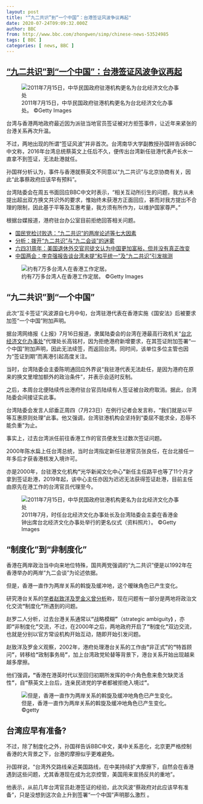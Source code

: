```yaml
---
layout: post
title: "“九二共识”到“一个中国”：台港签证风波争议再起"
date: 2020-07-24T09:09:32.000Z
author: BBC
from: http://www.bbc.com/zhongwen/simp/chinese-news-53524985
tags: [ BBC ]
categories: [ news, BBC ]
---
```

<!--1595581772000-->
[“九二共识”到“一个中国”：台港签证风波争议再起](http://www.bbc.com/zhongwen/simp/chinese-news-53524985)
------

<div>
<figure><img alt="2011年7月15日，中华民国政府驻港机构更名为台北经济文化办事处" src="https://ichef.bbci.co.uk/news/600/cpsprodpb/DCFA/production/_113607565_gettyimages-1125206653x.jpg" referrerpolicy="no-referrer"><br><figcaption>2011年7月15日，中华民国政府驻港机构更名为台北经济文化办事处。 ©Getty Images</figcaption></figure><p class="story-body__introduction">台湾与香港两地政府最近因为派驻当地官员签证被对方拒签事件，让近年来紧张的台港关系再次升温。</p><p>不过，两地出现的所谓“签证风波”并非首次。台湾南华大学副教授孙国祥告诉BBC中文称，2016年台湾总统蔡英文上任后不久，便传出台湾新任驻港代表卢长水一直拿不到签证，无法赴港就任。</p><p>孙国祥分析认为，事件与香港就蔡英文不同意以“九二共识”与北京协商有关，因此“此事蔡政府应该早有预料”。</p><p>台湾陆委会在周五书面回应BBC中文时表示，“相关互动所衍生的问题，我方从未提出超出双方换文共识外的要求，惟始终未获港方正面回应，甚而对我方提出不合理的限制，因此基于平等及互惠考量，我方须有所作为，以维护国家尊严。”</p><p>根据台媒报道，港府驻台办公室目前拒绝回答相关问题。</p><ul class="story-body__unordered-list"><li class="story-body__list-item"><a href="https://www.bbc.com/zhongwen/simp/chinese-news-51117485" class="story-body__link">国民党检讨败选：“九二共识”的两岸论述等七大因素</a></li><li class="story-body__list-item"><a href="https://www.bbc.com/zhongwen/simp/taiwan_letters/2016/05/160521_china_taiwan_92_analysis" class="story-body__link">分析：拨开“九二共识”与“九二会谈”的迷雾</a></li><li class="story-body__list-item"><a href="https://www.bbc.com/zhongwen/simp/chinese-news-52903175" class="story-body__link">六四31周年：美国退休外交官司徒文认为中国更加富裕，但并没有真正改变</a></li><li class="story-body__list-item"><a href="https://www.bbc.com/zhongwen/simp/chinese-news-52807284" class="story-body__link">中国两会：李克强报告谈台湾未提“和平统一”及“九二共识”引发揣测</a></li></ul><figure><img alt="约有7万多台湾人在香港工作定居。" src="https://ichef.bbci.co.uk/news/600/cpsprodpb/40BA/production/_113607561_whatsubject.jpg" referrerpolicy="no-referrer"><br><figcaption>约有7万多台湾人在香港工作定居。 ©Getty Images</figcaption></figure><h2 class="story-body__crosshead">“九二共识”到“一个中国”</h2><p>此次“互卡签证”风波源自七月中旬，台湾驻港代表在香港实施《国安法》后被要求加签“一个中国”附加声明。</p><p>据台湾网络报《上报》7月16日报道，隶属陆委会的台湾在港最高行政机关“<a href="https://www.teco-hk.org/" class="story-body__link-external">台北经济文化办事处</a>”代理处长高铭村，因为拒绝港府新增要求，在其签证附加签署“一个中国”附加声明，因此无法续签，而返回台湾。同时间，该单位多位主管也因为“签证到期”而离港引起高度关注。</p><p>当时，台湾陆委会主委陈明通回应外界说“我驻港代表无法赴任，是因为港府在原来的换文里增加额外的政治条件”，并表示会适时反制。</p><p>之后，本周台北便陆续传出港府驻台官员陆续有人签证被台政府取消。据此，台湾陆委会间接证实此事。</p><p>台湾陆委会发言人邱垂正周四（7月23日）在例行记者会发言称，“我们就是以平等互惠原则处理”此事。他又强调，台湾驻港机构会坚持到“委屈不能求全，忍辱不能负重”为止。</p><p>事实上，过去台湾派任前往香港工作的官员便发生过数次签证问题。</p><p>2000年陈水扁上任台湾总统，当时台湾指定新任驻港官员张良任，在台北接任一年多后才获香港核发入境许可。</p><p>亦是2000年，台驻港文化机构<strong>“</strong>光华新闻文化中心<strong>”</strong>新任主任路平也等了11个月才拿到签证赴港，2019年起，该中心主任亦因为迟迟无法获得签证赴港，目前主任由原先在港工作的台湾官员代理至今。</p><figure><img alt="2011年7月15日，中华民国政府驻港机构更名为台北经济文化办事处" src="https://ichef.bbci.co.uk/news/600/cpsprodpb/67CA/production/_113607562_7af35aa6-12aa-4bad-9910-74f1c9417cbc.jpg" referrerpolicy="no-referrer"><br><figcaption>2011年7月，时任台北经济文化办事处长及台湾陆委会主委在香港金钟出席台北经济文化办事处举行的更名仪式（资料照片）。 ©Getty Images</figcaption></figure><h2 class="story-body__crosshead">“制度化”到“非制度化”</h2><p>香港在两岸政治当中向来地位特殊，国共两党强调的“九二共识”便是以1992年在香港举办的两岸“九二会谈”为论述依据。</p><p>但是，香港一直作为两岸关系的斡旋及缓冲地，这个暧昧角色已产生变化。</p><p>研究港台关系的<a href="https://news.mingpao.com/pns/%E8%A7%80%E9%BB%9E/article/20180924/s00012/1537728642170/%E8%B6%99%E8%87%B4%E6%B4%8B-%E7%BE%85%E9%87%91%E7%BE%A9-%E9%A6%99%E6%B8%AF%E8%88%87%E5%8F%B0%E7%81%A3%E9%97%9C%E4%BF%82-%E5%B0%8D%E5%88%B6%E5%BA%A6%E5%8C%96%E7%9A%84%E5%8F%8D%E6%80%9D" class="story-body__link-external">学者赵致洋及罗金义曾分析</a>称，现在问题有一部分是两地将政治文化交流<strong>“</strong>制度化<strong>”</strong>所遇到的问题。</p><p>赵罗二人分析，过去台港关系通常以<strong>“</strong>战略模糊<strong>”</strong>（strategic ambiguity<strong>) </strong>，亦即<strong>“</strong>非制度化<strong>”</strong>交流，不过，在2000年之后，两地政府开启了<strong>“</strong>制度化<strong>”</strong>双边交流，也就是分别以官方常设机构开始互动，随即开始引发问题。</p><p>赵致洋及罗金义观察，2002年，港府处理港台关系的工作由<strong>“</strong>非正式<strong>”</strong>的<strong>“</strong>特首顾问<strong>”</strong>，转移给<strong>“</strong>政制事务局<strong>”</strong>，加上台湾政党轮替等背景下，港台关系开始出现越来越多摩擦。</p><p>他们强调<strong>，</strong><strong>“</strong>香港在港英时代以至回归初期所发挥的中介角色愈来愈欠缺灵活性<strong>”</strong>，自<strong>“</strong>蔡英文上台后，连亲民进党的学者都被拒绝入境过<strong>”</strong>。</p><figure><img alt="但是，香港一直作为两岸关系的斡旋及缓冲地角色已产生变化。" src="https://ichef.bbci.co.uk/news/600/cpsprodpb/19AA/production/_113607560_whatsubject.jpg" referrerpolicy="no-referrer"><br><figcaption>但是，香港一直作为两岸关系的斡旋及缓冲地角色已产生变化。 ©getty</figcaption></figure><h2 class="story-body__crosshead">台湾应早有准备?</h2><p>不过，除了制度化之外，孙国祥告诉BBC中文，美中关系恶化，北京更严格控制香港的大背景之下，台港的摩擦似乎更难避免。</p><p>孙国祥说，“台湾外交路线亲近美国路线，在中美持续扩大摩擦下，自然会在香港遇到这些问题，尤其香港现在成为北京控管，美国用来宣扬反共的重地”。</p><p>他表示，从前几年台湾官员赴港签证的经验，此次风波“蔡政府对此应该早有准备”，只是没想到这次会上升到签署“一个中国”声明那么激烈 。 </p>
</div>
